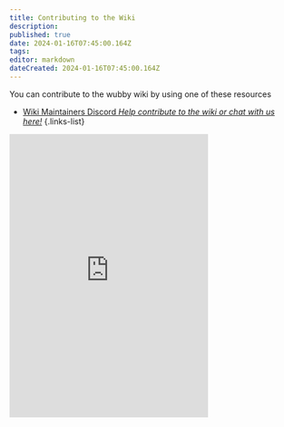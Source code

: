 ```yaml
---
title: Contributing to the Wiki
description: 
published: true
date: 2024-01-16T07:45:00.164Z
tags: 
editor: markdown
dateCreated: 2024-01-16T07:45:00.164Z
---
```


You can contribute to the wubby wiki by using one of these resources

- [Wiki Maintainers Discord *Help contribute to the wiki or chat with us here!*](https://www.roblox.com/games/12519560096/Wubby)
{.links-list}

<iframe src="https://discord.com/widget?id=1191757770949673181&theme=dark" width="350" height="500" allowtransparency="true" frameborder="0" sandbox="allow-popups allow-popups-to-escape-sandbox allow-same-origin allow-scripts"></iframe>